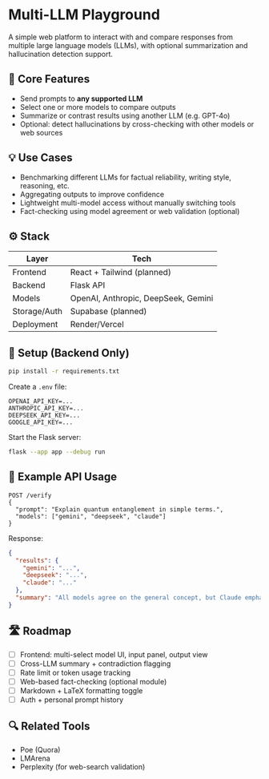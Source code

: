 # Multi-LLM Playground

A simple web platform to interact with and compare responses from multiple large language models (LLMs), with optional summarization and hallucination detection support.

## 🔧 Core Features

- Send prompts to **any supported LLM**
- Select one or more models to compare outputs
- Summarize or contrast results using another LLM (e.g. GPT-4o)
- Optional: detect hallucinations by cross-checking with other models or web sources

## 💡 Use Cases

- Benchmarking different LLMs for factual reliability, writing style, reasoning, etc.
- Aggregating outputs to improve confidence
- Lightweight multi-model access without manually switching tools
- Fact-checking using model agreement or web validation (optional)

## ⚙️ Stack

| Layer        | Tech                          |
|--------------|-------------------------------|
| Frontend     | React + Tailwind (planned)    |
| Backend      | Flask API                     |
| Models       | OpenAI, Anthropic, DeepSeek, Gemini |
| Storage/Auth | Supabase (planned)            |
| Deployment   | Render/Vercel                 |

## 🚀 Setup (Backend Only)

```bash
pip install -r requirements.txt
```

Create a `.env` file:

```
OPENAI_API_KEY=...
ANTHROPIC_API_KEY=...
DEEPSEEK_API_KEY=...
GOOGLE_API_KEY=...
```

Start the Flask server:

```bash
flask --app app --debug run
```

## 🧪 Example API Usage

```http
POST /verify
{
  "prompt": "Explain quantum entanglement in simple terms.",
  "models": ["gemini", "deepseek", "claude"]
}
```

Response:
```json
{
  "results": {
    "gemini": "...",
    "deepseek": "...",
    "claude": "..."
  },
  "summary": "All models agree on the general concept, but Claude emphasizes..."
}
```

## 🛣 Roadmap

- [ ] Frontend: multi-select model UI, input panel, output view
- [ ] Cross-LLM summary + contradiction flagging
- [ ] Rate limit or token usage tracking
- [ ] Web-based fact-checking (optional module)
- [ ] Markdown + LaTeX formatting toggle
- [ ] Auth + personal prompt history

## 🔍 Related Tools

- Poe (Quora)
- LMArena
- Perplexity (for web-search validation)